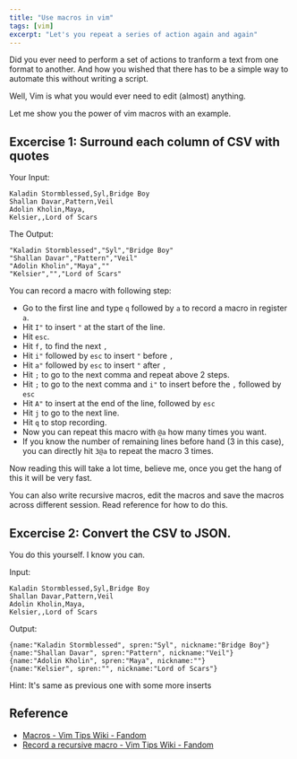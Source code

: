 ```yaml
---
title: "Use macros in vim"
tags: [vim]
excerpt: "Let's you repeat a series of action again and again"
---
```



Did you ever need to perform a set of actions to tranform a text from one format to another.
And how you wished that there has to be a simple way to automate this without writing a script.

Well, Vim is what you would ever need to edit (almost) anything.

Let me show you the power of vim macros with an example.

## Excercise 1: Surround each column of CSV with quotes

Your Input:
```csv
Kaladin Stormblessed,Syl,Bridge Boy
Shallan Davar,Pattern,Veil
Adolin Kholin,Maya,
Kelsier,,Lord of Scars
```

The Output:
```
"Kaladin Stormblessed","Syl","Bridge Boy"
"Shallan Davar","Pattern","Veil"
"Adolin Kholin","Maya",""
"Kelsier","","Lord of Scars"

```

You can record a macro with following step:
* Go to the first line and type `q` followed by `a` to record a macro in register `a`.
* Hit `I"` to insert `"` at the start of the line. 
* Hit `esc`.
* Hit `f,` to find the next `,`
* Hit `i"` followed by `esc` to insert `"` before `,`
* Hit `a"` followed by `esc` to insert `"` after `,`
* Hit `;` to go to the next comma and repeat above 2 steps.
* Hit `;` to go to the next comma and `i"` to insert before the `,` followed by `esc`
* Hit `A"` to insert at the end of the line, followed by `esc`
* Hit `j` to go to the next line.
* Hit `q` to stop recording.
* Now you can repeat this macro with `@a` how many times you want.
* If you know the number of remaining lines before hand (3 in this case), you can directly hit `3@a` to repeat the macro 3 times.

Now reading this will take a lot time, believe me, once you get the hang of this it will be very fast.

You can also write recursive macros, edit the macros and save the macros across different session. Read reference for how to do this.

## Excercise 2: Convert the CSV to JSON.
You do this yourself. I know you can.

Input:
```csv
Kaladin Stormblessed,Syl,Bridge Boy
Shallan Davar,Pattern,Veil
Adolin Kholin,Maya,
Kelsier,,Lord of Scars
```

Output:
```csv
{name:"Kaladin Stormblessed", spren:"Syl", nickname:"Bridge Boy"}
{name:"Shallan Davar", spren:"Pattern", nickname:"Veil"}
{name:"Adolin Kholin", spren:"Maya", nickname:""}
{name:"Kelsier", spren:"", nickname:"Lord of Scars"}
```

Hint: It's same as previous one with some more inserts


## Reference
* [Macros - Vim Tips Wiki - Fandom](https://vim.fandom.com/wiki/Macros)
* [Record a recursive macro - Vim Tips Wiki - Fandom](https://vim.fandom.com/wiki/Record_a_recursive_macro)
